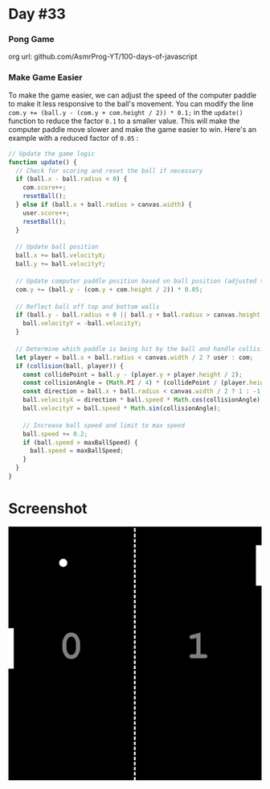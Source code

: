 # Day #33

### Pong Game
org url: github.com/AsmrProg-YT/100-days-of-javascript

### Make Game Easier

To make the game easier, we can adjust the speed of the computer paddle to make it less responsive to the ball's movement. You can modify the line ```com.y += (ball.y - (com.y + com.height / 2)) * 0.1;``` in the ```update()``` function to reduce the factor ```0.1``` to a smaller value. This will make the computer paddle move slower and make the game easier to win. Here's an example with a reduced factor of ```0.05``` :

```javascript
// Update the game logic
function update() {
  // Check for scoring and reset the ball if necessary
  if (ball.x - ball.radius < 0) {
    com.score++;
    resetBall();
  } else if (ball.x + ball.radius > canvas.width) {
    user.score++;
    resetBall();
  }

  // Update ball position
  ball.x += ball.velocityX;
  ball.y += ball.velocityY;

  // Update computer paddle position based on ball position (adjusted to slower speed)
  com.y += (ball.y - (com.y + com.height / 2)) * 0.05;

  // Reflect ball off top and bottom walls
  if (ball.y - ball.radius < 0 || ball.y + ball.radius > canvas.height) {
    ball.velocityY = -ball.velocityY;
  }

  // Determine which paddle is being hit by the ball and handle collision
  let player = ball.x + ball.radius < canvas.width / 2 ? user : com;
  if (collision(ball, player)) {
    const collidePoint = ball.y - (player.y + player.height / 2);
    const collisionAngle = (Math.PI / 4) * (collidePoint / (player.height / 2));
    const direction = ball.x + ball.radius < canvas.width / 2 ? 1 : -1;
    ball.velocityX = direction * ball.speed * Math.cos(collisionAngle);
    ball.velocityY = ball.speed * Math.sin(collisionAngle);

    // Increase ball speed and limit to max speed
    ball.speed += 0.2;
    if (ball.speed > maxBallSpeed) {
      ball.speed = maxBallSpeed;
    }
  }
}
```


# Screenshot
![sc](./screenshot.jpg)
